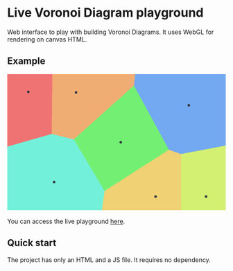 # Live Voronoi Diagram playground

Web interface to play with building Voronoi Diagrams. It uses WebGL for rendering on canvas HTML.

## Example

![Voronoi Diagram example](https://github.com/fmosbacher/voronoi/blob/main/example.png)

You can access the live playground [here](https://fmosbacher.github.io/voronoi).

## Quick start

The project has only an HTML and a JS file. It requires no dependency.
